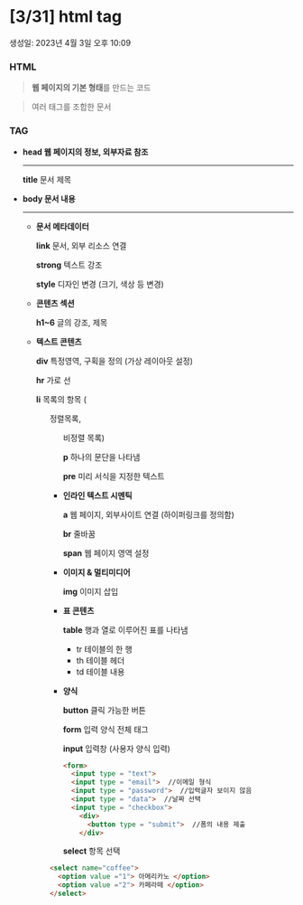 # [3/31] html tag

생성일: 2023년 4월 3일 오후 10:09

### HTML

> **웹 페이지의 기본 형태**를 만드는 코드
> 

> 여러 태그를 조합한 문서
> 

### TAG

- **head 웹 페이지의 정보, 외부자료 참조**
    
    ---
    
    **title** 문서 제목
    

- **body 문서 내용**
    
    ---
    
    - **문서 메타데이터**
        
        **link** 문서, 외부 리소스 연결
        
        **strong** 텍스트 강조
        
        **style** 디자인 변경 (크기, 색상 등 변경)
        
    
    - **콘텐츠 섹션**
        
        **h1~6** 글의 강조, 제목
        
    
    - **텍스트 콘텐츠**
        
        **div** 특정영역, 구획을 정의 (가상 레이아웃 설정)
        
        **hr** 가로 선
        
        **li** 목록의 항목 (<ol> 정렬목록, <ul> 비정렬 목록) 
        
        **p** 하나의 문단을 나타냄
        
        **pre** 미리 서식을 지정한 텍스트
        
    
    - **인라인 텍스트 시멘틱**
        
        **a** 웹 페이지, 외부사이트 연결 (하이퍼링크를 정의함)
        
        **br** 줄바꿈
        
        **span** 웹 페이지 영역 설정
        
    
    - **이미지 & 멀티미디어**
        
        **img** 이미지 삽입
        
    
    - **표 콘텐츠**
        
        **table** 행과 열로 이루어진 표를 나타냄
        
        - tr 테이블의 한 행
        - th 테이블 헤더
        - td 테이블 내용
    
    - **양식**
        
        **button** 클릭 가능한 버튼
        
        **form** 입력 양식 전체 태그
        
        **input** 입력창 (사용자 양식 입력)
        
        ```html
        <form>
          <input type = "text">  
          <input type = "email">  //이메일 형식
          <input type = "password">  //입력글자 보이지 않음
          <input type = "data">  //날짜 선택
          <input type = "checkbox">
            <div>
              <button type = "submit">  //폼의 내용 제출
            </div>
        ```
        
        **select** 항목 선택
        
    
    ```html
    <select name="coffee">
      <option value ="1"> 아메리카노 </option>
      <option value ="2"> 카페라떼 </option>
    </select>
    ```